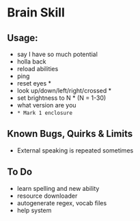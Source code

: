 # Brain Skill

## Usage:
- say I have so much potential
- holla back
- reload abilities
- ping
- reset eyes *
- look up/down/left/right/crossed *
- set brightness to N * (N = 1-30)
- what version are you
- `* Mark 1 enclosure`

## Known Bugs, Quirks & Limits
- External speaking is repeated sometimes

## To Do
- learn spelling and new ability
- resource downloader
- autogenerate regex, vocab files
- help system